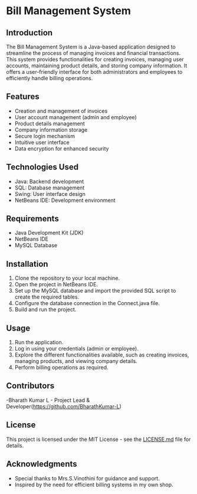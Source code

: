 # Bill Management System

## Introduction
The Bill Management System is a Java-based application designed to streamline the process of managing invoices and financial transactions. This system provides functionalities for creating invoices, managing user accounts, maintaining product details, and storing company information. It offers a user-friendly interface for both administrators and employees to efficiently handle billing operations.

## Features
- Creation and management of invoices
- User account management (admin and employee)
- Product details management
- Company information storage
- Secure login mechanism
- Intuitive user interface
- Data encryption for enhanced security

## Technologies Used
- Java: Backend development
- SQL: Database management
- Swing: User interface design
- NetBeans IDE: Development environment

## Requirements
- Java Development Kit (JDK)
- NetBeans IDE
- MySQL Database

## Installation
1. Clone the repository to your local machine.
2. Open the project in NetBeans IDE.
3. Set up the MySQL database and import the provided SQL script to create the required tables.
4. Configure the database connection in the Connect.java file.
5. Build and run the project.

## Usage
1. Run the application.
2. Log in using your credentials (admin or employee).
3. Explore the different functionalities available, such as creating invoices, managing products, and viewing company details.
4. Perform billing operations as required.

## Contributors
-Bharath Kumar L - Project Lead & Developer(https://github.com/BharathKumar-L)

## License
This project is licensed under the MIT License - see the [LICENSE.md](LICENSE.md) file for details.

## Acknowledgments
- Special thanks to Mrs.S.Vinothini for guidance and support.
- Inspired by the need for efficient billing systems in my own shop.
